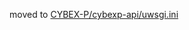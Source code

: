 moved to [CYBEX-P/cybexp-api/uwsgi.ini](https://github.com/CYBEX-P/cybexp-api/blob/master/uwsgi.ini)
